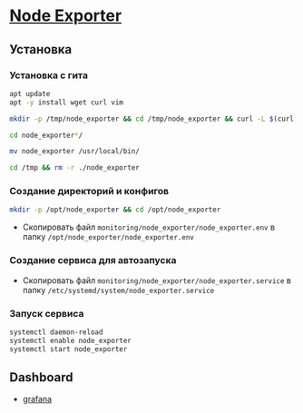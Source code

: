 # [Node Exporter](https://github.com/prometheus/node_exporter)

## Установка

### Установка с гита

```bash
apt update
apt -y install wget curl vim
```

```bash
mkdir -p /tmp/node_exporter && cd /tmp/node_exporter && curl -L $(curl -s https://api.github.com/repos/prometheus/node_exporter/releases/latest | grep browser_download_url | grep linux-amd64 | cut -d '"' -f 4 | head -n 1) | tar xzf -
```

```bash
cd node_exporter*/

mv node_exporter /usr/local/bin/
```

```bash
cd /tmp && rm -r ./node_exporter
```

### Создание директорий и конфигов

```bash
mkdir -p /opt/node_exporter && cd /opt/node_exporter
```

* Скопировать файл `monitoring/node_exporter/node_exporter.env` в папку `/opt/node_exporter/node_exporter.env`

### Создание сервиса для автозапуска

* Скопировать файл `monitoring/node_exporter/node_exporter.service` в папку `/etc/systemd/system/node_exporter.service`

### Запуск сервиса

```bash
systemctl daemon-reload
systemctl enable node_exporter
systemctl start node_exporter
```

## Dashboard

* [grafana](https://grafana.com/grafana/dashboards/11074)
